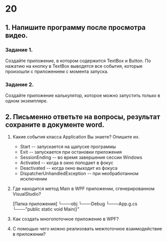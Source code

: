 # 20
## 1.	Напишите программу после просмотра видео.
### Задание 1. 
Создайте приложение, в котором содержится TextBox и Button. По нажатию на кнопку в TextBox выводятся 
все события, которые произошли с приложением с момента запуска.
### Задание 2. 
Создайте приложение калькулятор, которое можно запустить только в одном экземпляре.
## 2. Письменно ответьте на вопросы, результат сохраните в документе word.
1.	Какие события класса Application Вы знаете? Опишите их.
	- Start -- запускается на щапуске программы
	- Exit -- запускается при остановки приложения
	- SessionEnding -- во время завершения сессии Windows
	- Activated -- когда в окно поподает в фокус
	- Deactivated -- когда окно выходит из фокуса
	- DispatcherUnhandledException -- при необработанном исключении
2.	Где находится метод Main в WPF приложении, сгенерированном VisualStudio?

	[Папка приложения]
	└───obj
	    └───Debug
	        └───App.g.cs
				└───"public static void Main()"

3.	Как создать многопоточное приложение в WPF?
	
4.	С помощью чего можно реализовать межпоточное взаимодействие в приложении?


